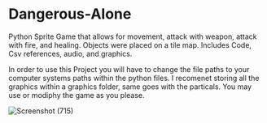 # Dangerous-Alone
Python Sprite Game that allows for movement, attack with weapon, attack with fire, and healing. Objects were placed on a tile map. Includes Code, Csv references, audio, and graphics. 


In order to use this Project you will have to change the file paths to your computer systems paths within the python files. 
I recomenet storing all the graphics within a graphics folder, same goes with the particals. 
You may use or modiphy the game as you please. 

![Screenshot (715)](https://github.com/faithsCodingShowcases/Dangerous-Alone/assets/145231267/2251a4a4-ebec-46f8-836f-9462887478c5)
